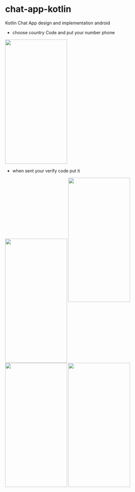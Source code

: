 # chat-app-kotlin
Kotlin Chat App design and implementation android

* choose country Code and put your number phone 
<img src="https://user-images.githubusercontent.com/55391701/107904965-05328680-6f56-11eb-827b-840d970c1f93.png" align="center" width="200" height="400" />

* when sent your verify code put it
<img src="https://user-images.githubusercontent.com/55391701/107906431-c7cff800-6f59-11eb-9a11-e68aed6aeb0c.png" align="center" width="200" height="400" />


<img src="https://user-images.githubusercontent.com/55391701/107906733-8429be00-6f5a-11eb-8fd5-deef1294c1fc.png" width="200" height="400" />


<img src="https://user-images.githubusercontent.com/55391701/107906742-8ab83580-6f5a-11eb-9662-ee4a06e60435.png" width="200" height="400" />

<img src="https://user-images.githubusercontent.com/55391701/107906744-8d1a8f80-6f5a-11eb-8063-59bf9014ea0d.png" width="200" height="400" />
